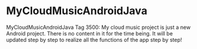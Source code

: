 # MyCloudMusicAndroidJava
MyCloudMusicAndroidJava Tag 3500:
My cloud music project is just a new Android project. There is no content in it for the time being.
It will be updated step by step to realize all the functions of the app step by step!

